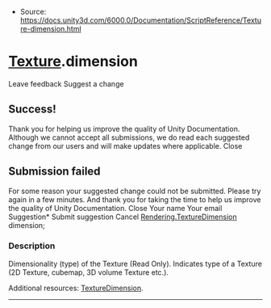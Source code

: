 * Source: https://docs.unity3d.com/6000.0/Documentation/ScriptReference/Texture-dimension.html

#  [Texture](https://docs.unity3d.com/6000.0/Documentation/ScriptReference/Texture.html).dimension
Leave feedback
Suggest a change
## Success!
Thank you for helping us improve the quality of Unity Documentation. Although we cannot accept all submissions, we do read each suggested change from our users and will make updates where applicable.
Close
## Submission failed
For some reason your suggested change could not be submitted. Please <a>try again</a> in a few minutes. And thank you for taking the time to help us improve the quality of Unity Documentation.
Close
Your name Your email Suggestion* Submit suggestion
Cancel
[Rendering.TextureDimension](https://docs.unity3d.com/6000.0/Documentation/ScriptReference/Rendering.TextureDimension.html) dimension; 
### Description
Dimensionality (type) of the Texture (Read Only).
Indicates type of a Texture (2D Texture, cubemap, 3D volume Texture etc.).  
  
Additional resources: [TextureDimension](https://docs.unity3d.com/6000.0/Documentation/ScriptReference/Rendering.TextureDimension.html).
* * *
